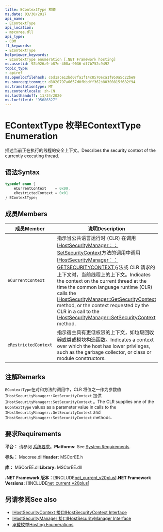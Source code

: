 ```yaml
---
title: EContextType 枚举
ms.date: 03/30/2017
api_name:
- EContextType
api_location:
- mscoree.dll
api_type:
- COM
f1_keywords:
- EContextType
helpviewer_keywords:
- EContextType enumeration [.NET Framework hosting]
ms.assetid: 92b926a9-b87e-408a-9036-df7b752c9492
topic_type:
- apiref
ms.openlocfilehash: c6d1ace12bd07fa1f14c8570eca1f950a5c22be9
ms.sourcegitcommit: d8020797a6657d0fbbdff362b80300815f682f94
ms.translationtype: MT
ms.contentlocale: zh-CN
ms.lasthandoff: 11/24/2020
ms.locfileid: "95686327"
---
```

# <a name="econtexttype-enumeration"></a><span data-ttu-id="ae773-102">EContextType 枚举</span><span class="sxs-lookup"><span data-stu-id="ae773-102">EContextType Enumeration</span></span>

<span data-ttu-id="ae773-103">描述当前正在执行的线程的安全上下文。</span><span class="sxs-lookup"><span data-stu-id="ae773-103">Describes the security context of the currently executing thread.</span></span>  
  
## <a name="syntax"></a><span data-ttu-id="ae773-104">语法</span><span class="sxs-lookup"><span data-stu-id="ae773-104">Syntax</span></span>  
  
```cpp  
typedef enum {  
    eCurrentContext    = 0x00,  
    eRestrictedContext = 0x01  
} EContextType;  
```  
  
## <a name="members"></a><span data-ttu-id="ae773-105">成员</span><span class="sxs-lookup"><span data-stu-id="ae773-105">Members</span></span>  
  
|<span data-ttu-id="ae773-106">成员</span><span class="sxs-lookup"><span data-stu-id="ae773-106">Member</span></span>|<span data-ttu-id="ae773-107">说明</span><span class="sxs-lookup"><span data-stu-id="ae773-107">Description</span></span>|  
|------------|-----------------|  
|`eCurrentContext`|<span data-ttu-id="ae773-108">指示当公共语言运行时 (CLR) 在调用[IHostSecurityManager：： SetSecurityContext](ihostsecuritymanager-setsecuritycontext-method.md)方法的调用中调用[IHostSecurityManager：： GETSECURITYCONTEXT](ihostsecuritymanager-getsecuritycontext-method.md)方法或 CLR 请求的上下文时，当前线程上的上下文。</span><span class="sxs-lookup"><span data-stu-id="ae773-108">Indicates the context on the current thread at the time the common language runtime (CLR) calls the [IHostSecurityManager::GetSecurityContext](ihostsecuritymanager-getsecuritycontext-method.md) method, or the context requested by the CLR in a call to the [IHostSecurityManager::SetSecurityContext](ihostsecuritymanager-setsecuritycontext-method.md) method.</span></span>|  
|`eRestrictedContext`|<span data-ttu-id="ae773-109">指示宿主具有更低权限的上下文，如垃圾回收器或类或模块构造函数。</span><span class="sxs-lookup"><span data-stu-id="ae773-109">Indicates a context over which the host has lower privileges, such as the garbage collector, or class or module constructors.</span></span>|  
  
## <a name="remarks"></a><span data-ttu-id="ae773-110">注解</span><span class="sxs-lookup"><span data-stu-id="ae773-110">Remarks</span></span>  

 <span data-ttu-id="ae773-111">`EContextType`在对和方法的调用中，CLR 将值之一作为参数值 `IHostSecurityManager::GetSecurityContext` 提供 `IHostSecurityManager::SetSecurityContext` 。</span><span class="sxs-lookup"><span data-stu-id="ae773-111">The CLR supplies one of the `EContextType` values as a parameter value in calls to the `IHostSecurityManager::GetSecurityContext` and `IHostSecurityManager::SetSecurityContext` methods.</span></span>  
  
## <a name="requirements"></a><span data-ttu-id="ae773-112">要求</span><span class="sxs-lookup"><span data-stu-id="ae773-112">Requirements</span></span>  

 <span data-ttu-id="ae773-113">**平台：** 请参阅 [系统要求](../../get-started/system-requirements.md)。</span><span class="sxs-lookup"><span data-stu-id="ae773-113">**Platforms:** See [System Requirements](../../get-started/system-requirements.md).</span></span>  
  
 <span data-ttu-id="ae773-114">**标头：** Mscoree.dll</span><span class="sxs-lookup"><span data-stu-id="ae773-114">**Header:** MSCorEE.h</span></span>  
  
 <span data-ttu-id="ae773-115">**库：** MSCorEE.dll</span><span class="sxs-lookup"><span data-stu-id="ae773-115">**Library:** MSCorEE.dll</span></span>  
  
 <span data-ttu-id="ae773-116">**.NET Framework 版本：**[!INCLUDE[net_current_v20plus](../../../../includes/net-current-v20plus-md.md)]</span><span class="sxs-lookup"><span data-stu-id="ae773-116">**.NET Framework Versions:** [!INCLUDE[net_current_v20plus](../../../../includes/net-current-v20plus-md.md)]</span></span>  
  
## <a name="see-also"></a><span data-ttu-id="ae773-117">另请参阅</span><span class="sxs-lookup"><span data-stu-id="ae773-117">See also</span></span>

- [<span data-ttu-id="ae773-118">IHostSecurityContext 接口</span><span class="sxs-lookup"><span data-stu-id="ae773-118">IHostSecurityContext Interface</span></span>](ihostsecuritycontext-interface.md)
- [<span data-ttu-id="ae773-119">IHostSecurityManager 接口</span><span class="sxs-lookup"><span data-stu-id="ae773-119">IHostSecurityManager Interface</span></span>](ihostsecuritymanager-interface.md)
- [<span data-ttu-id="ae773-120">承载枚举</span><span class="sxs-lookup"><span data-stu-id="ae773-120">Hosting Enumerations</span></span>](hosting-enumerations.md)
